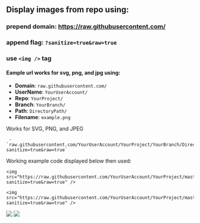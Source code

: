 ## Display images from repo using:

### prepend domain: https://raw.githubusercontent.com/
### append flag: **`?sanitize=true&raw=true`**
### use `<img />` tag

#### Eample url works for svg, png, and jpg using:

- **Domain**: `raw.githubusercontent.com/`
- **UserName**: `YourUserAccount/`
- **Repo**: `YourProject/`
- **Branch**: `YourBranch/`
- **Path**: `DirectoryPath/`
- **Filename**: `example.png`
     
Works for SVG, PNG, and JPEG

     - `raw.githubusercontent.com/YourUserAccount/YourProject/YourBranch/DirectoryPath/svgdemo1.svg?sanitize=true&raw=true`


Working example code displayed below then used:

```
<img src="https://raw.githubusercontent.com/YourUserAccount/YourProject/master/DirectoryPath/Example.png?sanitize=true&raw=true" />

<img src="https://raw.githubusercontent.com/YourUserAccount/YourProject/master/DirectoryPath/svgdemo1.svg?sanitize=true&raw=true" />
```

<img src="https://raw.githubusercontent.com/YourUserAccount/YourProject/master/DirectoryPath/Example.png?sanitize=true&raw=true" />

<img src="https://raw.githubusercontent.com/YourUserAccount/YourProject/master/DirectoryPath/svgdemo1.svg?sanitize=true&raw=true" />
